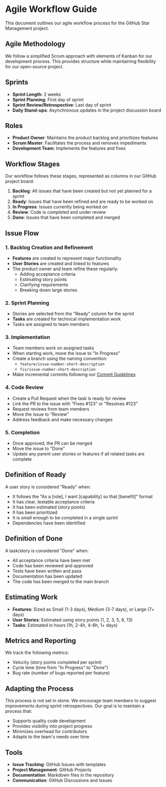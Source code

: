 # Agile Workflow Guide

This document outlines our agile workflow process for the GitHub Star Management project.

## Agile Methodology

We follow a simplified Scrum approach with elements of Kanban for our development process. This provides structure while maintaining flexibility for our open-source project.

## Sprints

- **Sprint Length**: 2 weeks
- **Sprint Planning**: First day of sprint
- **Sprint Review/Retrospective**: Last day of sprint
- **Daily Stand-ups**: Asynchronous updates in the project discussion board

## Roles

- **Product Owner**: Maintains the product backlog and prioritizes features
- **Scrum Master**: Facilitates the process and removes impediments
- **Development Team**: Implements the features and fixes

## Workflow Stages

Our workflow follows these stages, represented as columns in our GitHub project board:

1. **Backlog**: All issues that have been created but not yet planned for a sprint
2. **Ready**: Issues that have been refined and are ready to be worked on
3. **In Progress**: Issues currently being worked on
4. **Review**: Code is completed and under review
5. **Done**: Issues that have been completed and merged

## Issue Flow

### 1. Backlog Creation and Refinement

- **Features** are created to represent major functionality
- **User Stories** are created and linked to features
- The product owner and team refine these regularly:
  - Adding acceptance criteria
  - Estimating story points
  - Clarifying requirements
  - Breaking down large stories

### 2. Sprint Planning

- Stories are selected from the "Ready" column for the sprint
- **Tasks** are created for technical implementation work
- Tasks are assigned to team members

### 3. Implementation

- Team members work on assigned tasks
- When starting work, move the issue to "In Progress"
- Create a branch using the naming convention:
  - `feature/issue-number-short-description`
  - `fix/issue-number-short-description`
- Make incremental commits following our [Commit Guidelines](../../../CONTRIBUTING.md#commit-guidelines)

### 4. Code Review

- Create a Pull Request when the task is ready for review
- Link the PR to the issue with "Fixes #123" or "Resolves #123"
- Request reviews from team members
- Move the issue to "Review"
- Address feedback and make necessary changes

### 5. Completion

- Once approved, the PR can be merged
- Move the issue to "Done"
- Update any parent user stories or features if all related tasks are complete

## Definition of Ready

A user story is considered "Ready" when:

- It follows the "As a [role], I want [capability] so that [benefit]" format
- It has clear, testable acceptance criteria
- It has been estimated (story points)
- It has been prioritized
- It is small enough to be completed in a single sprint
- Dependencies have been identified

## Definition of Done

A task/story is considered "Done" when:

- All acceptance criteria have been met
- Code has been reviewed and approved
- Tests have been written and pass
- Documentation has been updated
- The code has been merged to the main branch

## Estimating Work

- **Features**: Sized as Small (1-3 days), Medium (3-7 days), or Large (7+ days)
- **User Stories**: Estimated using story points (1, 2, 3, 5, 8, 13)
- **Tasks**: Estimated in hours (1h, 2-4h, 4-8h, 1+ days)

## Metrics and Reporting

We track the following metrics:

- Velocity (story points completed per sprint)
- Cycle time (time from "In Progress" to "Done")
- Bug rate (number of bugs reported per feature)

## Adapting the Process

This process is not set in stone. We encourage team members to suggest improvements during sprint retrospectives. Our goal is to maintain a process that:

- Supports quality code development
- Provides visibility into project progress
- Minimizes overhead for contributors
- Adapts to the team's needs over time

## Tools

- **Issue Tracking**: GitHub Issues with templates
- **Project Management**: GitHub Projects
- **Documentation**: Markdown files in the repository
- **Communication**: GitHub Discussions and Issues